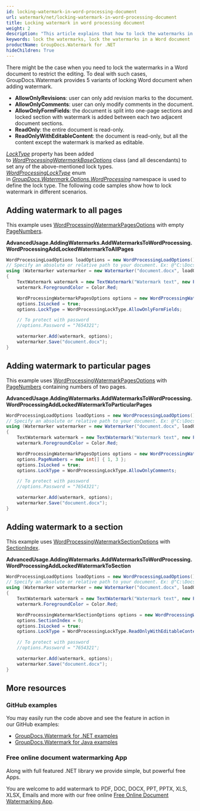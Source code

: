 ```yaml
---
id: locking-watermark-in-word-processing-document
url: watermark/net/locking-watermark-in-word-processing-document
title: Locking watermark in word processing document
weight: 2
description: "This article explains that how to lock the watermarks in a Word document to restrict the editing."
keywords: lock the watermarks, lock the watermarks in a Word document
productName: GroupDocs.Watermark for .NET
hideChildren: True
---
```

There might be the case when you need to lock the watermarks in a Word document to restrict the editing. To deal with such cases, GroupDocs.Watermark provides 5 variants of locking Word document when adding watermark.

* **AllowOnlyRevisions**: user can only add revision marks to the document.
* **AllowOnlyComments**: user can only modify comments in the document.
* **AllowOnlyFormFields**: the document is split into one-page sections and locked section with watermark is added between each two adjacent document sections.
* **ReadOnly**: the entire document is read-only.
* **ReadOnlyWithEditableContent**: the document is read-only, but all the content except the watermark is marked as editable.

*[LockType](https://reference.groupdocs.com/net/watermark/groupdocs.watermark.options.wordprocessing/wordprocessingwatermarkbaseoptions/properties/locktype)* property has been added to *[WordProcessingWatermarkBaseOptions](https://reference.groupdocs.com/net/watermark/groupdocs.watermark.options.wordprocessing/wordprocessingwatermarkbaseoptions)* class (and all descendants) to set any of the above-mentioned lock types. *[*WordProcessing*LockType](https://reference.groupdocs.com/net/watermark/groupdocs.watermark.options.wordprocessing/wordprocessinglocktype)* enum in [*GroupDocs.Watermark.Options.WordProcessing*](https://reference.groupdocs.com/net/watermark/groupdocs.watermark.options.wordprocessing/) namespace is used to define the lock type. The following code samples show how to lock watermark in different scenarios.

## Adding watermark to all pages

This example uses [WordProcessingWatermarkPagesOptions](https://reference.groupdocs.com/net/watermark/groupdocs.watermark.options.wordprocessing/wordprocessingwatermarkpagesoptions) with empty [PageNumbers](https://reference.groupdocs.com/net/watermark/groupdocs.watermark.options.wordprocessing/wordprocessingwatermarkpagesoptions/properties/pagenumbers).

**AdvancedUsage.AddingWatermarks.AddWatermarksToWordProcessing.WordProcessingAddLockedWatermarkToAllPages**

```csharp
WordProcessingLoadOptions loadOptions = new WordProcessingLoadOptions();
// Specify an absolute or relative path to your document. Ex: @"C:\Docs\document.docx"
using (Watermarker watermarker = new Watermarker("document.docx", loadOptions))
{
    TextWatermark watermark = new TextWatermark("Watermark text", new Font("Arial", 19));
    watermark.ForegroundColor = Color.Red;

    WordProcessingWatermarkPagesOptions options = new WordProcessingWatermarkPagesOptions();
    options.IsLocked = true;
    options.LockType = WordProcessingLockType.AllowOnlyFormFields;

    // To protect with password
    //options.Password = "7654321";

    watermarker.Add(watermark, options);
    watermarker.Save("document.docx");
}
```

## Adding watermark to particular pages

This example uses [WordProcessingWatermarkPagesOptions](https://reference.groupdocs.com/net/watermark/groupdocs.watermark.options.wordprocessing/wordprocessingwatermarkpagesoptions) with [PageNumbers](https://reference.groupdocs.com/net/watermark/groupdocs.watermark.options.wordprocessing/wordprocessingwatermarkpagesoptions/properties/pagenumbers) containing numbers of two pages.

**AdvancedUsage.AddingWatermarks.AddWatermarksToWordProcessing.WordProcessingAddLockedWatermarkToParticularPages**

```csharp
WordProcessingLoadOptions loadOptions = new WordProcessingLoadOptions();
// Specify an absolute or relative path to your document. Ex: @"C:\Docs\document.docx"
using (Watermarker watermarker = new Watermarker("document.docx", loadOptions))
{
    TextWatermark watermark = new TextWatermark("Watermark text", new Font("Arial", 19));
    watermark.ForegroundColor = Color.Red;

    WordProcessingWatermarkPagesOptions options = new WordProcessingWatermarkPagesOptions();
    options.PageNumbers = new int[] { 1, 3 };
    options.IsLocked = true;
    options.LockType = WordProcessingLockType.AllowOnlyComments;

    // To protect with password
    //options.Password = "7654321";

    watermarker.Add(watermark, options);
    watermarker.Save("document.docx");
}
```

## Adding watermark to a section

This example uses [WordProcessingWatermarkSectionOptions](https://reference.groupdocs.com/net/watermark/groupdocs.watermark.options.wordprocessing/wordprocessingwatermarksectionoptions) with [SectionIndex](https://reference.groupdocs.com/net/watermark/groupdocs.watermark.options.wordprocessing/wordprocessingwatermarksectionoptions/properties/sectionindex).

**AdvancedUsage.AddingWatermarks.AddWatermarksToWordProcessing.WordProcessingAddLockedWatermarkToSection**

```csharp
WordProcessingLoadOptions loadOptions = new WordProcessingLoadOptions();
// Specify an absolute or relative path to your document. Ex: @"C:\Docs\document.docx"
using (Watermarker watermarker = new Watermarker("document.docx", loadOptions))
{
    TextWatermark watermark = new TextWatermark("Watermark text", new Font("Arial", 19));
    watermark.ForegroundColor = Color.Red;

    WordProcessingWatermarkSectionOptions options = new WordProcessingWatermarkSectionOptions();
    options.SectionIndex = 0;
    options.IsLocked = true;
    options.LockType = WordProcessingLockType.ReadOnlyWithEditableContent;

    // To protect with password
    //options.Password = "7654321";

    watermarker.Add(watermark, options);
    watermarker.Save("document.docx");
}
```

## More resources

### GitHub examples

You may easily run the code above and see the feature in action in our GitHub examples:

* [GroupDocs.Watermark for .NET examples](https://github.com/groupdocs-watermark/GroupDocs.Watermark-for-.NET)
* [GroupDocs.Watermark for Java examples](https://github.com/groupdocs-watermark/GroupDocs.Watermark-for-Java)

### Free online document watermarking App

Along with full featured .NET library we provide simple, but powerful free Apps.

You are welcome to add watermark to PDF, DOC, DOCX, PPT, PPTX, XLS, XLSX, Emails and more with our free online [Free Online Document Watermarking App](https://products.groupdocs.app/watermark).
